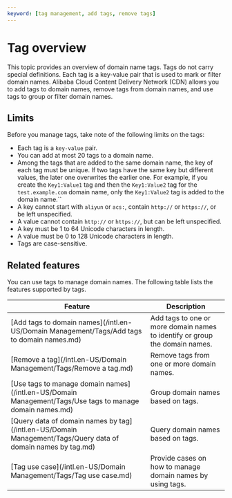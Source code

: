 ```yaml
---
keyword: [tag management, add tags, remove tags]
---
```


# Tag overview

This topic provides an overview of domain name tags. Tags do not carry special definitions. Each tag is a key-value pair that is used to mark or filter domain names. Alibaba Cloud Content Delivery Network \(CDN\) allows you to add tags to domain names, remove tags from domain names, and use tags to group or filter domain names.

## Limits

Before you manage tags, take note of the following limits on the tags:

-   Each tag is a `key-value` pair.
-   You can add at most 20 tags to a domain name.
-   Among the tags that are added to the same domain name, the key of each tag must be unique. If two tags have the same key but different values, the later one overwrites the earlier one. For example, if you create the `Key1:Value1` tag and then the `Key1:Value2` tag for the `test.example.com` domain name, only the `Key1:Value2` tag is added to the domain name.``
-   A key cannot start with `aliyun` or `acs:`, contain `http://` or `https://`, or be left unspecified.
-   A value cannot contain `http://` or `https://`, but can be left unspecified.
-   A key must be 1 to 64 Unicode characters in length.
-   A value must be 0 to 128 Unicode characters in length.
-   Tags are case-sensitive.

## Related features

You can use tags to manage domain names. The following table lists the features supported by tags.

|Feature|Description|
|-------|-----------|
|[Add tags to domain names](/intl.en-US/Domain Management/Tags/Add tags to domain names.md)|Add tags to one or more domain names to identify or group the domain names.|
|[Remove a tag](/intl.en-US/Domain Management/Tags/Remove a tag.md)|Remove tags from one or more domain names.|
|[Use tags to manage domain names](/intl.en-US/Domain Management/Tags/Use tags to manage domain names.md)|Group domain names based on tags.|
|[Query data of domain names by tag](/intl.en-US/Domain Management/Tags/Query data of domain names by tag.md)|Query domain names based on tags.|
|[Tag use case](/intl.en-US/Domain Management/Tags/Tag use case.md)|Provide cases on how to manage domain names by using tags.|

